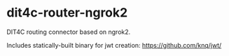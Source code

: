 # dit4c-router-ngrok2

DIT4C routing connector based on ngrok2.

Includes statically-built binary for jwt creation: <https://github.com/knq/jwt/>
